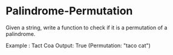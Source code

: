 # Palindrome-Permutation

Given a string, write a function to check if it is a permutation of a palindrome. 

Example : Tact Coa
Output: True (Permutation: "taco cat")
